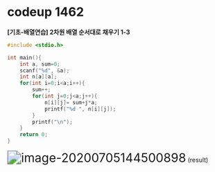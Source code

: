 # codeup 1462

**[기초-배열연습] 2차원 배열 순서대로 채우기 1-3**

```c
#include <stdio.h>

int main(){
	int a, sum=0;
	scanf("%d", &a);
	int n[a][a];
	for(int i=0;i<a;i++){
		sum++;
		for(int j=0;j<a;j++){
			n[i][j]= sum+j*a;
			printf("%d ", n[i][j]);
		}
		printf("\n");
	}
	return 0;
}
```

<img src="C:\Users\user\AppData\Roaming\Typora\typora-user-images\image-20200705144500898.png" alt="image-20200705144500898" style="zoom:200%;" /> (result)